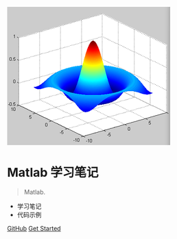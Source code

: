 ![logo](_media/pic.jpg)

# Matlab 学习笔记

> Matlab.

* 学习笔记
* 代码示例

[GitHub](https://github.com/guofei9987/Matlab_notes/)
[Get Started](/_main)
